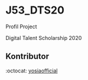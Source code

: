# J53_DTS20

Profil Project

Digital Talent Scholarship 2020

## Kontributor
:octocat: [yosiaofficial](https://github.com/yosiaofficial)

